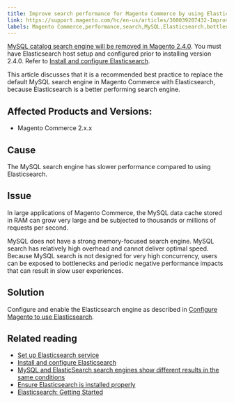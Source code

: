 ```yaml
---
title: Improve search performance for Magento Commerce by using Elasticsearch
link: https://support.magento.com/hc/en-us/articles/360039207432-Improve-search-performance-for-Magento-Commerce-by-using-Elasticsearch
labels: Magento Commerce,performance,search,MySQL,Elasticsearch,bottleneck,memory,best practices,2.x.x
---
```


[MySQL catalog search engine will be removed in Magento 2.4.0](https://support.magento.com/hc/en-us/articles/360043144271-MySQL-catalog-search-engine-will-be-removed-in-all-versions-of-Magento-2-4-0). You must have Elasticsearch host setup and configured prior to installing version 2.4.0. Refer to [Install and configure Elasticsearch](https://devdocs.magento.com/guides/v2.3/config-guide/elasticsearch/es-overview.html).

 This article discusses that it is a recommended best practice to replace the default MySQL search engine in Magento Commerce with Elasticsearch, because Elasticsearch is a better performing search engine.

 Affected Products and Versions:
-------------------------------

 
 * Magento Commerce 2.x.x
 
 Cause
-----

 The MySQL search engine has slower performance compared to using Elasticsearch.

 Issue
-----

 In large applications of Magento Commerce, the MySQL data cache stored in RAM can grow very large and be subjected to thousands or millions of requests per second.

 MySQL does not have a strong memory-focused search engine. MySQL search has relatively high overhead and cannot deliver optimal speed. Because MySQL search is not designed for very high concurrency, users can be exposed to bottlenecks and periodic negative performance impacts that can result in slow user experiences.

 Solution
--------

 Configure and enable the Elasticsearch engine as described in [Configure Magento to use Elasticsearch](https://devdocs.magento.com/guides/v2.2/config-guide/elasticsearch/configure-magento.html).

 Related reading
---------------

 
 * [Set up Elasticsearch service](https://devdocs.magento.com/cloud/project/project-conf-files_services-elastic.html)
 * [Install and configure Elasticsearch](https://devdocs.magento.com/guides/v2.3/config-guide/elasticsearch/es-overview.html)
 * [MySQL and ElasticSearch search engines show different results in the same conditions](https://support.magento.com/hc/en-us/articles/360025244171)
 * [Ensure Elasticsearch is installed properly](https://support.magento.com/hc/en-us/articles/360034939312)
 * [Elasticsearch: Getting Started](https://www.elastic.co/webinars/getting-started-elasticsearch)
 
